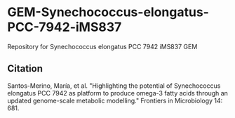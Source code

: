 # GEM-Synechococcus-elongatus-PCC-7942-iMS837
Repository for Synechococcus elongatus PCC 7942 iMS837 GEM
## Citation
Santos-Merino, María, et al. "Highlighting the potential of Synechococcus elongatus PCC 7942 as platform to produce omega-3 fatty acids through an updated genome-scale metabolic modelling." Frontiers in Microbiology 14: 681.
